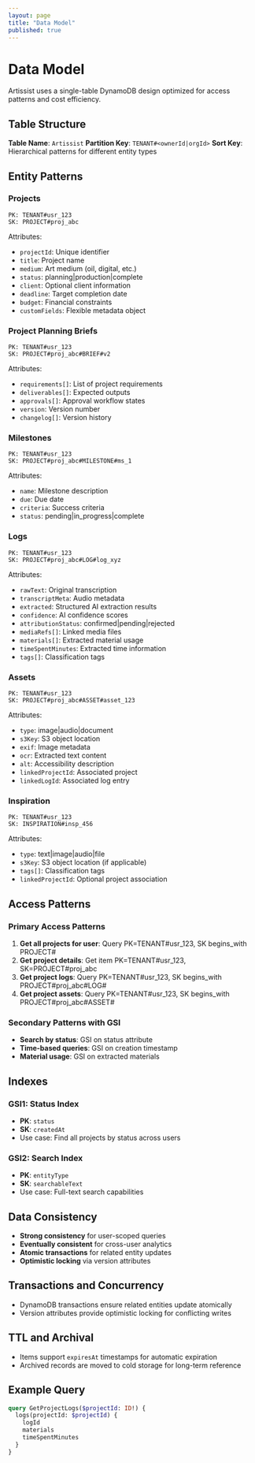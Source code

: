 ```yaml
---
layout: page
title: "Data Model"
published: true
---
```


# Data Model

Artissist uses a single-table DynamoDB design optimized for access patterns and cost efficiency.

## Table Structure

**Table Name**: `Artissist`
**Partition Key**: `TENANT#<ownerId|orgId>`
**Sort Key**: Hierarchical patterns for different entity types

## Entity Patterns

### Projects
```
PK: TENANT#usr_123
SK: PROJECT#proj_abc
```

Attributes:
- `projectId`: Unique identifier
- `title`: Project name
- `medium`: Art medium (oil, digital, etc.)
- `status`: planning|production|complete
- `client`: Optional client information
- `deadline`: Target completion date
- `budget`: Financial constraints
- `customFields`: Flexible metadata object

### Project Planning Briefs
```
PK: TENANT#usr_123  
SK: PROJECT#proj_abc#BRIEF#v2
```

Attributes:
- `requirements[]`: List of project requirements
- `deliverables[]`: Expected outputs
- `approvals[]`: Approval workflow states
- `version`: Version number
- `changelog[]`: Version history

### Milestones
```
PK: TENANT#usr_123
SK: PROJECT#proj_abc#MILESTONE#ms_1
```

Attributes:
- `name`: Milestone description
- `due`: Due date
- `criteria`: Success criteria
- `status`: pending|in_progress|complete

### Logs
```
PK: TENANT#usr_123
SK: PROJECT#proj_abc#LOG#log_xyz
```

Attributes:
- `rawText`: Original transcription
- `transcriptMeta`: Audio metadata
- `extracted`: Structured AI extraction results
- `confidence`: AI confidence scores
- `attributionStatus`: confirmed|pending|rejected
- `mediaRefs[]`: Linked media files
- `materials[]`: Extracted material usage
- `timeSpentMinutes`: Extracted time information
- `tags[]`: Classification tags

### Assets
```
PK: TENANT#usr_123
SK: PROJECT#proj_abc#ASSET#asset_123
```

Attributes:
- `type`: image|audio|document
- `s3Key`: S3 object location
- `exif`: Image metadata
- `ocr`: Extracted text content
- `alt`: Accessibility description
- `linkedProjectId`: Associated project
- `linkedLogId`: Associated log entry

### Inspiration
```
PK: TENANT#usr_123
SK: INSPIRATION#insp_456
```

Attributes:
- `type`: text|image|audio|file
- `s3Key`: S3 object location (if applicable)
- `tags[]`: Classification tags
- `linkedProjectId`: Optional project association

## Access Patterns

### Primary Access Patterns
1. **Get all projects for user**: Query PK=TENANT#usr_123, SK begins_with PROJECT#
2. **Get project details**: Get item PK=TENANT#usr_123, SK=PROJECT#proj_abc
3. **Get project logs**: Query PK=TENANT#usr_123, SK begins_with PROJECT#proj_abc#LOG#
4. **Get project assets**: Query PK=TENANT#usr_123, SK begins_with PROJECT#proj_abc#ASSET#

### Secondary Patterns with GSI
- **Search by status**: GSI on status attribute
- **Time-based queries**: GSI on creation timestamp
- **Material usage**: GSI on extracted materials

## Indexes

### GSI1: Status Index
- **PK**: `status`
- **SK**: `createdAt`
- Use case: Find all projects by status across users

### GSI2: Search Index  
- **PK**: `entityType` 
- **SK**: `searchableText`
- Use case: Full-text search capabilities

## Data Consistency

- **Strong consistency** for user-scoped queries
- **Eventually consistent** for cross-user analytics
- **Atomic transactions** for related entity updates
- **Optimistic locking** via version attributes

## Transactions and Concurrency
- DynamoDB transactions ensure related entities update atomically
- Version attributes provide optimistic locking for conflicting writes

## TTL and Archival
- Items support `expiresAt` timestamps for automatic expiration
- Archived records are moved to cold storage for long-term reference

## Example Query
```graphql
query GetProjectLogs($projectId: ID!) {
  logs(projectId: $projectId) {
    logId
    materials
    timeSpentMinutes
  }
}
```

